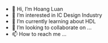 - 👋 Hi, I’m Hoang Luan
- 👀 I’m interested in IC Design Industry
- 🌱 I’m currently learning about HDL
- 💞️ I’m looking to collaborate on ...
- 📫 How to reach me ...

<!---
hoangluan1950/hoangluan1950 is a ✨ special ✨ repository because its `README.md` (this file) appears on your GitHub profile.
You can click the Preview link to take a look at your changes.
--->

